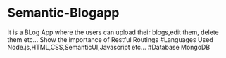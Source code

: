 # Semantic-Blogapp
It is a BLog App where the users can upload their blogs,edit them, delete them etc...
Show the importance of Restful Routings
#Languages Used 
Node.js,HTML,CSS,SemanticUI,Javascript etc...
#Database 
MongoDB
